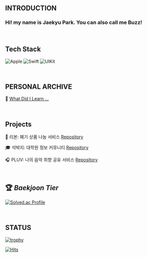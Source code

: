 <div align="left">

  ## INTRODUCTION

  ### Hi! my name is Jaekyu Park. You can also call me Buzz!

  <br>
  
  ## Tech Stack
  ![Apple](https://img.shields.io/badge/iOS-000000?style=flat&logo=Apple&logoColor=white) ![Swift](https://img.shields.io/badge/swift-F54A2A?style=flate&logo=Swift&logoColor=white) ![UIKit
  ](https://img.shields.io/badge/UIkit-2396F3?style=flat&logo=UIKit&logoColor=white)
  
  <br>
  
  ## PERSONAL ARCHIVE
  
  📖 [What Did I Learn ...](https://velog.io/@jeagyu/posts)
  
  <br>

   ## Projects

  🎀 리본: 폐기 상품 나눔 서비스 [Repository](https://github.com/umc-reborn/Reborn_Front) 

  🎓 석박지: 대학원 정보 커뮤니티 [Repository](https://github.com/SukBakJi/SukBakJi-iOS)

  🎧 PLUV: 나의 음악 취향 공유 서비스 [Repository](https://github.com/Central-MakeUs/PLUV-iOS)

  <br>
  
  ## 🏆  *Baekjoon Tier*
  
  [![Solved.ac Profile](http://mazassumnida.wtf/api/v2/generate_badge?boj=jaewift)](https://solved.ac/jaewift/)
  
  <br>

  ## STATUS

  [![trophy](https://github-profile-trophy.vercel.app/?username=Jaewift&theme=chalk&row=1&column=5)](https://github.com/ryo-ma/github-profile-trophy)
  
  [![Hits](https://hits.seeyoufarm.com/api/count/incr/badge.svg?url=https%3A%2F%2Fgithub.com%2FJaewift&count_bg=%2379C83D&title_bg=%23555555&icon=&icon_color=%23E7E7E7&title=hits&edge_flat=false)](https://hits.seeyoufarm.com)

</div>
